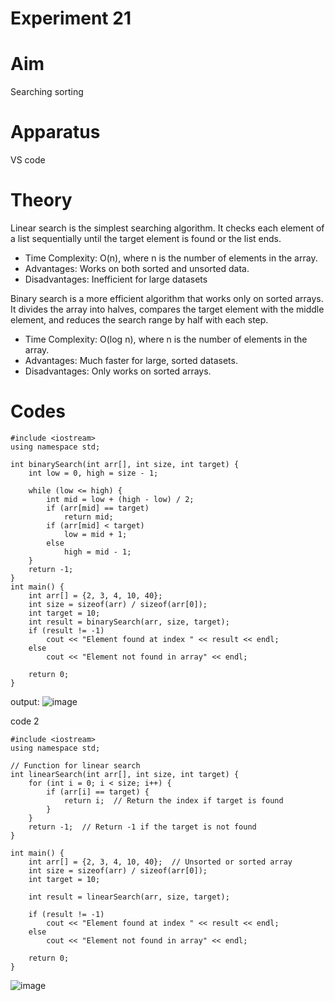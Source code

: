 # Experiment 21
# Aim
Searching sorting 
# Apparatus 
VS code 
# Theory 
Linear search is the simplest searching algorithm. It checks each element of a list sequentially until the target element is found or the list ends.
* Time Complexity: O(n), where n is the number of elements in the array.
* Advantages: Works on both sorted and unsorted data.
* Disadvantages: Inefficient for large datasets

Binary search is a more efficient algorithm that works only on sorted arrays. It divides the array into halves, compares the target element with the middle element, and reduces the search range by half with each step.
* Time Complexity: O(log n), where n is the number of elements in the array.
* Advantages: Much faster for large, sorted datasets.
* Disadvantages: Only works on sorted arrays.
# Codes 
~~~
#include <iostream>
using namespace std;

int binarySearch(int arr[], int size, int target) {
    int low = 0, high = size - 1;
    
    while (low <= high) {
        int mid = low + (high - low) / 2; 
        if (arr[mid] == target)
            return mid;
        if (arr[mid] < target)
            low = mid + 1;
        else
            high = mid - 1;
    }
    return -1;
}
int main() {
    int arr[] = {2, 3, 4, 10, 40}; 
    int size = sizeof(arr) / sizeof(arr[0]);
    int target = 10;
    int result = binarySearch(arr, size, target);
    if (result != -1)
        cout << "Element found at index " << result << endl;
    else
        cout << "Element not found in array" << endl;
        
    return 0;
}
~~~
output: 
![image](https://github.com/user-attachments/assets/ee3a00ab-f2ad-4c6e-bbe7-7451b770ded2)


code 2 
~~~
#include <iostream>
using namespace std;

// Function for linear search
int linearSearch(int arr[], int size, int target) {
    for (int i = 0; i < size; i++) {
        if (arr[i] == target) {
            return i;  // Return the index if target is found
        }
    }
    return -1;  // Return -1 if the target is not found
}

int main() {
    int arr[] = {2, 3, 4, 10, 40};  // Unsorted or sorted array
    int size = sizeof(arr) / sizeof(arr[0]);
    int target = 10;
    
    int result = linearSearch(arr, size, target);
    
    if (result != -1)
        cout << "Element found at index " << result << endl;
    else
        cout << "Element not found in array" << endl;
        
    return 0;
}
~~~
![image](https://github.com/user-attachments/assets/10850572-89d2-4139-aa58-e1eaacfccd2b)
